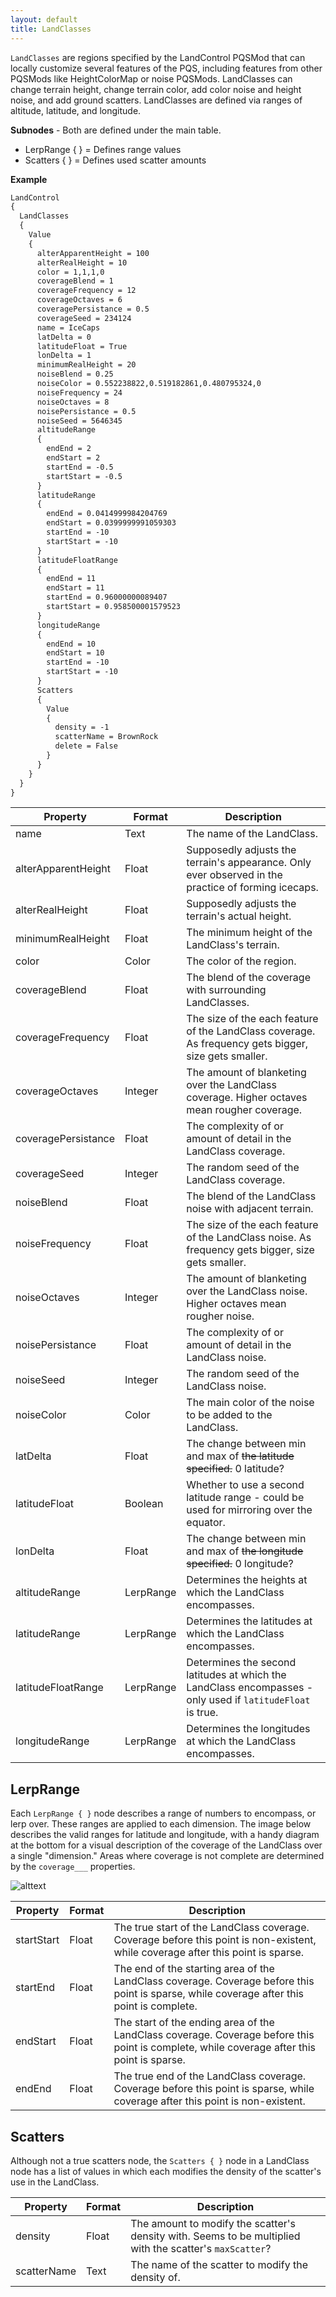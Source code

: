 ```yaml
---
layout: default
title: LandClasses
---
```


`LandClasses` are regions specified by the LandControl PQSMod that can locally customize several features of the PQS, including features from other PQSMods like HeightColorMap or noise PQSMods. LandClasses can change terrain height, change terrain color, add color noise and height noise, and add ground scatters. LandClasses are defined via ranges of altitude, latitude, and longitude.

**Subnodes** - Both are defined under the main table.
* LerpRange { } = Defines range values
* Scatters { } = Defines used scatter amounts

**Example**
```md
LandControl
{
  LandClasses
  {
    Value
    {
      alterApparentHeight = 100
      alterRealHeight = 10
      color = 1,1,1,0
      coverageBlend = 1
      coverageFrequency = 12	
      coverageOctaves = 6
      coveragePersistance = 0.5
      coverageSeed = 234124
      name = IceCaps
      latDelta = 0
      latitudeFloat = True
      lonDelta = 1
      minimumRealHeight = 20
      noiseBlend = 0.25
      noiseColor = 0.552238822,0.519182861,0.480795324,0
      noiseFrequency = 24
      noiseOctaves = 8
      noisePersistance = 0.5
      noiseSeed = 5646345
      altitudeRange
      {
        endEnd = 2
        endStart = 2
        startEnd = -0.5
        startStart = -0.5
      }
      latitudeRange
      {
        endEnd = 0.0414999984204769
        endStart = 0.0399999991059303
        startEnd = -10
        startStart = -10
      }
      latitudeFloatRange
      {
        endEnd = 11
        endStart = 11
        startEnd = 0.96000000089407
        startStart = 0.958500001579523
      }
      longitudeRange
      {
        endEnd = 10
        endStart = 10
        startEnd = -10
        startStart = -10
      }
      Scatters
      {
        Value
        {
          density = -1
          scatterName = BrownRock
          delete = False
        }
      }
    }
  }
}
```

|Property|Format|Description|
|--------|------|-----------|
|name|Text|The name of the LandClass.|
|alterApparentHeight|Float|Supposedly adjusts the terrain's appearance. Only ever observed in the practice of forming icecaps.|
|alterRealHeight|Float|Supposedly adjusts the terrain's actual height.|
|minimumRealHeight|Float|The minimum height of the LandClass's terrain.|
|color|Color|The color of the region.|
|coverageBlend|Float|The blend of the coverage with surrounding LandClasses.|
|coverageFrequency|Float|The size of the each feature of the LandClass coverage. As frequency gets bigger, size gets smaller.|
|coverageOctaves|Integer|The amount of blanketing over the LandClass coverage. Higher octaves mean rougher coverage.|
|coveragePersistance|Float|The complexity of or amount of detail in the LandClass coverage.|
|coverageSeed|Integer|The random seed of the LandClass coverage.|
|noiseBlend|Float|The blend of the LandClass noise with adjacent terrain.|
|noiseFrequency|Float|The size of the each feature of the LandClass noise. As frequency gets bigger, size gets smaller.|
|noiseOctaves|Integer|The amount of blanketing over the LandClass noise. Higher octaves mean rougher noise.|
|noisePersistance|Float|The complexity of or amount of detail in the LandClass noise.|
|noiseSeed|Integer|The random seed of the LandClass noise.|
|noiseColor|Color|The main color of the noise to be added to the LandClass.|
|latDelta|Float|The change between min and max of ~~the latitude specified.~~ 0 latitude?|
|latitudeFloat|Boolean|Whether to use a second latitude range - could be used for mirroring over the equator.|
|lonDelta|Float|The change between min and max of ~~the longitude specified.~~ 0 longitude?|
|altitudeRange|LerpRange|Determines the heights at which the LandClass encompasses.|
|latitudeRange|LerpRange|Determines the latitudes at which the LandClass encompasses.|
|latitudeFloatRange|LerpRange|Determines the second latitudes at which the LandClass encompasses - only used if `latitudeFloat` is true.|
|longitudeRange|LerpRange|Determines the longitudes at which the LandClass encompasses.|

## LerpRange
Each `LerpRange { }` node describes a range of numbers to encompass, or lerp over. These ranges are applied to each dimension. The image below describes the valid ranges for latitude and longitude, with a handy diagram at the bottom for a visual description of the coverage of the LandClass over a single "dimension." Areas where coverage is not complete are determined by the `coverage___` properties.

![alttext](https://media.discordapp.net/attachments/717082915565076491/717506199100194876/LANDCONTROL.png)

|Property|Format|Description|
|--------|------|-----------|
|startStart|Float|The true start of the LandClass coverage. Coverage before this point is non-existent, while coverage after this point is sparse.|
|startEnd|Float|The end of the starting area of the LandClass coverage. Coverage before this point is sparse, while coverage after this point is complete.|
|endStart|Float|The start of the ending area of the LandClass coverage. Coverage before this point is complete, while coverage after this point is sparse.|
|endEnd|Float|The true end of the LandClass coverage. Coverage before this point is sparse, while coverage after this point is non-existent.|

## Scatters
Although not a true scatters node, the `Scatters { }` node in a LandClass node has a list of values in which each modifies the density of the scatter's use in the LandClass.

|Property|Format|Description|
|--------|------|-----------|
|density|Float|The amount to modify the scatter's density with. Seems to be multiplied with the scatter's `maxScatter`?|
|scatterName|Text|The name of the scatter to modify the density of.|
